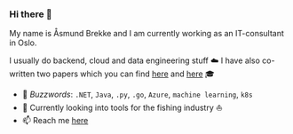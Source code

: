 ### Hi there 👋
My name is Åsmund Brekke and I am currently working as an IT-consultant in Oslo. 

I usually do backend, cloud and data engineering stuff :cloud:
I have also co-written two papers which you can find [here](https://scholar.google.com/citations?hl=en&user=NmTr1BcAAAAJ) and [here](https://journals.uio.no/NMI/article/view/9931) :mortar_board: 

- 💬 *Buzzwords*: `.NET`, `Java`, `.py`, `.go`, `Azure`, `machine learning`, `k8s`
- 🌱 Currently looking into tools for the fishing industry ⛵
- :mailbox: Reach me [here](https://www.linkedin.com/in/aasmundbrekke/)

